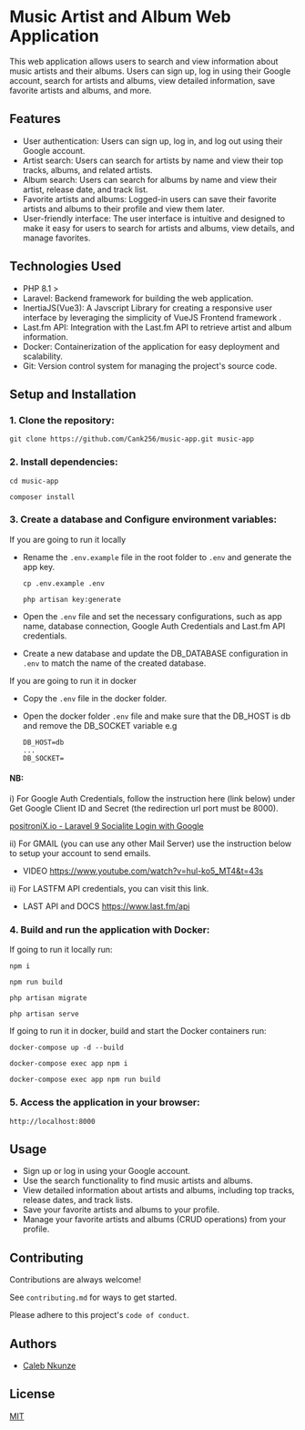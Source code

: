 # Music Artist and Album Web Application

This web application allows users to search and view information about music artists and their albums. Users can sign up, log in using their Google account, search for artists and albums, view detailed information, save favorite artists and albums, and more.

## Features

- User authentication: Users can sign up, log in, and log out using their Google account.
- Artist search: Users can search for artists by name and view their top tracks, albums, and related artists.
- Album search: Users can search for albums by name and view their artist, release date, and track list.
- Favorite artists and albums: Logged-in users can save their favorite artists and albums to their profile and view them later.
- User-friendly interface: The user interface is intuitive and designed to make it easy for users to search for artists and albums, view details, and manage favorites.

## Technologies Used

- PHP 8.1 >
- Laravel: Backend framework for building the web application.
- InertiaJS(Vue3): A Javscript Library for creating a responsive user interface by leveraging the simplicity of VueJS Frontend framework .
- Last.fm API: Integration with the Last.fm API to retrieve artist and album information.
- Docker: Containerization of the application for easy deployment and scalability.
- Git: Version control system for managing the project's source code.

## Setup and Installation

### 1. Clone the repository:
    git clone https://github.com/Cank256/music-app.git music-app

### 2. Install dependencies:
    cd music-app

    composer install

### 3. Create a database and Configure environment variables:

If you are going to run it locally
- Rename the `.env.example` file in the root folder  to `.env` and generate the app key.

    ```
    cp .env.example .env

    php artisan key:generate

- Open the `.env` file and set the necessary configurations, such as app name, database connection, Google Auth Credentials and Last.fm API credentials.
- Create a new database and update the DB_DATABASE configuration in `.env` to match the name of the created database.

If you are going to run it in docker
- Copy the `.env` file in the docker folder.
- Open the docker folder `.env` file and make sure that the DB_HOST is db and remove the DB_SOCKET variable e.g 
    
    ```
    DB_HOST=db
    ...
    DB_SOCKET=

#### NB: 
i) For Google Auth Credentials, follow the instruction here (link below) under Get Google Client ID and Secret (the redirection url port must be 8000).

[positroniX.io - Laravel 9 Socialite Login with Google](https://www.positronx.io/laravel-9-socialite-login-with-google-example-tutorial)

ii) For GMAIL (you can use any other Mail Server) use the instruction below to setup your account to send emails.

- VIDEO https://www.youtube.com/watch?v=hul-ko5_MT4&t=43s

ii) For LASTFM API credentials, you can visit this link.

- LAST API and DOCS https://www.last.fm/api 

### 4. Build and run the application with Docker:

If going to run it locally run:

    npm i

    npm run build

    php artisan migrate

    php artisan serve

If going to run it in docker, build and start the Docker containers run:

    docker-compose up -d --build

    docker-compose exec app npm i

    docker-compose exec app npm run build

### 5. Access the application in your browser:
    http://localhost:8000

## Usage
- Sign up or log in using your Google account.
- Use the search functionality to find music artists and albums.
- View detailed information about artists and albums, including top tracks, release dates, and track lists.
- Save your favorite artists and albums to your profile.
- Manage your favorite artists and albums (CRUD operations) from your profile.

## Contributing

Contributions are always welcome!

See `contributing.md` for ways to get started.

Please adhere to this project's `code of conduct`.


## Authors

- [Caleb Nkunze](https://www.github.com/Cank256)


## License

[MIT](https://choosealicense.com/licenses/mit/)
